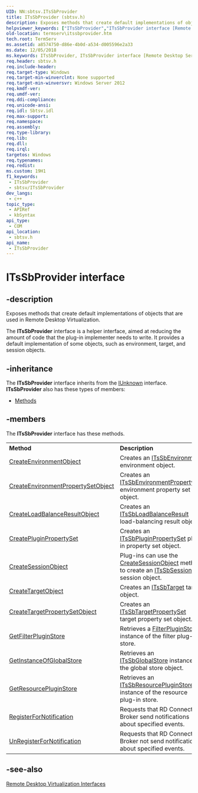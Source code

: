 ```yaml
---
UID: NN:sbtsv.ITsSbProvider
title: ITsSbProvider (sbtsv.h)
description: Exposes methods that create default implementations of objects that are used in Remote Desktop Virtualization.
helpviewer_keywords: ["ITsSbProvider","ITsSbProvider interface [Remote Desktop Services]","ITsSbProvider interface [Remote Desktop Services]","described","sbtsv/ITsSbProvider","termserv.itssbprovider"]
old-location: termserv\itssbprovider.htm
tech.root: TermServ
ms.assetid: a8574750-d86e-4b0d-a534-d005596e2a33
ms.date: 12/05/2018
ms.keywords: ITsSbProvider, ITsSbProvider interface [Remote Desktop Services], ITsSbProvider interface [Remote Desktop Services],described, sbtsv/ITsSbProvider, termserv.itssbprovider
req.header: sbtsv.h
req.include-header: 
req.target-type: Windows
req.target-min-winverclnt: None supported
req.target-min-winversvr: Windows Server 2012
req.kmdf-ver: 
req.umdf-ver: 
req.ddi-compliance: 
req.unicode-ansi: 
req.idl: Sbtsv.idl
req.max-support: 
req.namespace: 
req.assembly: 
req.type-library: 
req.lib: 
req.dll: 
req.irql: 
targetos: Windows
req.typenames: 
req.redist: 
ms.custom: 19H1
f1_keywords:
 - ITsSbProvider
 - sbtsv/ITsSbProvider
dev_langs:
 - c++
topic_type:
 - APIRef
 - kbSyntax
api_type:
 - COM
api_location:
 - sbtsv.h
api_name:
 - ITsSbProvider
---
```


# ITsSbProvider interface


## -description

Exposes methods that create default implementations of objects that are used in Remote Desktop Virtualization.

The  <b>ITsSbProvider</b> interface is a helper interface, aimed at reducing the amount of code that the plug-in 
implementer needs to write. It provides a default implementation of some objects, such as 
environment, target, and session objects.

## -inheritance

The <b xmlns:loc="http://microsoft.com/wdcml/l10n">ITsSbProvider</b> interface inherits from the <a href="/windows/desktop/api/unknwn/nn-unknwn-iunknown">IUnknown</a> interface. <b>ITsSbProvider</b> also has these types of members:
<ul>
<li><a href="https://docs.microsoft.com/">Methods</a></li>
</ul>

## -members

The <b>ITsSbProvider</b> interface has these methods.
<table class="members" id="memberListMethods">
<tr>
<th align="left" width="37%">Method</th>
<th align="left" width="63%">Description</th>
</tr>
<tr data="declared;">
<td align="left" width="37%">
<a href="/windows/desktop/api/sbtsv/nf-sbtsv-itssbprovider-createenvironmentobject">CreateEnvironmentObject</a>
</td>
<td align="left" width="63%">
Creates an <a href="/windows/desktop/api/sbtsv/nn-sbtsv-itssbenvironment">ITsSbEnvironment</a> environment object.

</td>
</tr>
<tr data="declared;">
<td align="left" width="37%">
<a href="/windows/desktop/api/sbtsv/nf-sbtsv-itssbprovider-createenvironmentpropertysetobject">CreateEnvironmentPropertySetObject</a>
</td>
<td align="left" width="63%">
Creates an <a href="/windows/desktop/api/sbtsv/nn-sbtsv-itssbenvironmentpropertyset">ITsSbEnvironmentPropertySet</a> environment property set object.

</td>
</tr>
<tr data="declared;">
<td align="left" width="37%">
<a href="/windows/desktop/api/sbtsv/nf-sbtsv-itssbprovider-createloadbalanceresultobject">CreateLoadBalanceResultObject</a>
</td>
<td align="left" width="63%">
Creates an <a href="/windows/desktop/api/sbtsv/nn-sbtsv-itssbloadbalanceresult">ITsSbLoadBalanceResult</a> load-balancing result 
object.

</td>
</tr>
<tr data="declared;">
<td align="left" width="37%">
<a href="/windows/desktop/api/sbtsv/nf-sbtsv-itssbprovider-createpluginpropertyset">CreatePluginPropertySet</a>
</td>
<td align="left" width="63%">
Creates an <a href="/windows/desktop/api/sbtsv/nn-sbtsv-itssbpluginpropertyset">ITsSbPluginPropertySet</a> plug-in property set object.

</td>
</tr>
<tr data="declared;">
<td align="left" width="37%">
<a href="/windows/desktop/api/sbtsv/nf-sbtsv-itssbprovider-createsessionobject">CreateSessionObject</a>
</td>
<td align="left" width="63%">
Plug-ins can use the <a href="/windows/desktop/api/sbtsv/nf-sbtsv-itssbprovider-createsessionobject">CreateSessionObject</a> method to create an <a href="/windows/desktop/api/sbtsv/nn-sbtsv-itssbsession">ITsSbSession</a> session object.

</td>
</tr>
<tr data="declared;">
<td align="left" width="37%">
<a href="/windows/desktop/api/sbtsv/nf-sbtsv-itssbprovider-createtargetobject">CreateTargetObject</a>
</td>
<td align="left" width="63%">
Creates an <a href="/windows/desktop/api/sbtsv/nn-sbtsv-itssbtarget">ITsSbTarget</a> target object.

</td>
</tr>
<tr data="declared;">
<td align="left" width="37%">
<a href="/windows/desktop/api/sbtsv/nf-sbtsv-itssbprovider-createtargetpropertysetobject">CreateTargetPropertySetObject</a>
</td>
<td align="left" width="63%">
Creates an <a href="/windows/desktop/api/sbtsv/nn-sbtsv-itssbtargetpropertyset">ITsSbTargetPropertySet</a> target property set object.

</td>
</tr>
<tr data="declared;">
<td align="left" width="37%">
<a href="/windows/desktop/api/sbtsv/nf-sbtsv-itssbprovider-getfilterpluginstore">GetFilterPluginStore</a>
</td>
<td align="left" width="63%">
Retrieves a <a href="/windows/desktop/api/sbtsv/nn-sbtsv-itssbfilterpluginstore">FilterPluginStore</a> instance of the  filter plug-in store.

</td>
</tr>
<tr data="declared;">
<td align="left" width="37%">
<a href="/windows/desktop/api/sbtsv/nf-sbtsv-itssbprovider-getinstanceofglobalstore">GetInstanceOfGlobalStore</a>
</td>
<td align="left" width="63%">
Retrieves an <a href="/windows/desktop/api/sbtsv/nn-sbtsv-itssbglobalstore">ITsSbGlobalStore</a> instance of the global store object.

</td>
</tr>
<tr data="declared;">
<td align="left" width="37%">
<a href="/windows/desktop/api/sbtsv/nf-sbtsv-itssbprovider-getresourcepluginstore">GetResourcePluginStore</a>
</td>
<td align="left" width="63%">
Retrieves an <a href="/windows/desktop/api/sbtsv/nn-sbtsv-itssbresourcepluginstore">ITsSbResourcePluginStore</a> instance of the resource plug-in store.

</td>
</tr>
<tr data="declared;">
<td align="left" width="37%">
<a href="/windows/desktop/api/sbtsv/nf-sbtsv-itssbprovider-registerfornotification">RegisterForNotification</a>
</td>
<td align="left" width="63%">
Requests that  RD Connection Broker send notifications about specified events.

</td>
</tr>
<tr data="declared;">
<td align="left" width="37%">
<a href="/windows/desktop/api/sbtsv/nf-sbtsv-itssbprovider-unregisterfornotification">UnRegisterForNotification</a>
</td>
<td align="left" width="63%">
Requests that  RD Connection Broker not send notifications about specified events.

</td>
</tr>
</table>

## -see-also

<a href="/windows/desktop/TermServ/remote-desktop-virtualization-interfaces">Remote Desktop Virtualization Interfaces</a>